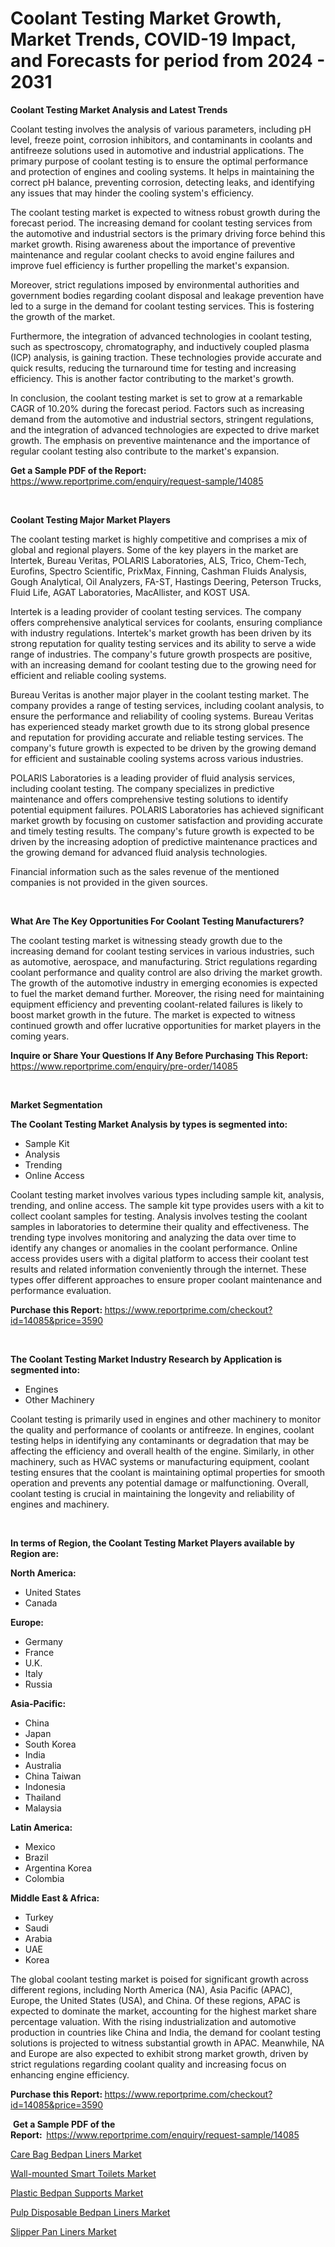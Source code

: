 <p><h1>Coolant Testing Market Growth, Market Trends, COVID-19 Impact, and Forecasts for period from 2024 - 2031</h1></p><p><strong>Coolant Testing Market Analysis and Latest Trends</strong></p>
<p><p>Coolant testing involves the analysis of various parameters, including pH level, freeze point, corrosion inhibitors, and contaminants in coolants and antifreeze solutions used in automotive and industrial applications. The primary purpose of coolant testing is to ensure the optimal performance and protection of engines and cooling systems. It helps in maintaining the correct pH balance, preventing corrosion, detecting leaks, and identifying any issues that may hinder the cooling system's efficiency.</p><p>The coolant testing market is expected to witness robust growth during the forecast period. The increasing demand for coolant testing services from the automotive and industrial sectors is the primary driving force behind this market growth. Rising awareness about the importance of preventive maintenance and regular coolant checks to avoid engine failures and improve fuel efficiency is further propelling the market's expansion.</p><p>Moreover, strict regulations imposed by environmental authorities and government bodies regarding coolant disposal and leakage prevention have led to a surge in the demand for coolant testing services. This is fostering the growth of the market.</p><p>Furthermore, the integration of advanced technologies in coolant testing, such as spectroscopy, chromatography, and inductively coupled plasma (ICP) analysis, is gaining traction. These technologies provide accurate and quick results, reducing the turnaround time for testing and increasing efficiency. This is another factor contributing to the market's growth.</p><p>In conclusion, the coolant testing market is set to grow at a remarkable CAGR of 10.20% during the forecast period. Factors such as increasing demand from the automotive and industrial sectors, stringent regulations, and the integration of advanced technologies are expected to drive market growth. The emphasis on preventive maintenance and the importance of regular coolant testing also contribute to the market's expansion.</p></p>
<p><strong>Get a Sample PDF of the Report:&nbsp;</strong> <a href="https://www.reportprime.com/enquiry/request-sample/14085">https://www.reportprime.com/enquiry/request-sample/14085</a></p>
<p>&nbsp;</p>
<p><strong>Coolant Testing Major Market Players</strong></p>
<p><p>The coolant testing market is highly competitive and comprises a mix of global and regional players. Some of the key players in the market are Intertek, Bureau Veritas, POLARIS Laboratories, ALS, Trico, Chem-Tech, Eurofins, Spectro Scientific, PrixMax, Finning, Cashman Fluids Analysis, Gough Analytical, Oil Analyzers, FA-ST, Hastings Deering, Peterson Trucks, Fluid Life, AGAT Laboratories, MacAllister, and KOST USA.</p><p>Intertek is a leading provider of coolant testing services. The company offers comprehensive analytical services for coolants, ensuring compliance with industry regulations. Intertek's market growth has been driven by its strong reputation for quality testing services and its ability to serve a wide range of industries. The company's future growth prospects are positive, with an increasing demand for coolant testing due to the growing need for efficient and reliable cooling systems.</p><p>Bureau Veritas is another major player in the coolant testing market. The company provides a range of testing services, including coolant analysis, to ensure the performance and reliability of cooling systems. Bureau Veritas has experienced steady market growth due to its strong global presence and reputation for providing accurate and reliable testing services. The company's future growth is expected to be driven by the growing demand for efficient and sustainable cooling systems across various industries.</p><p>POLARIS Laboratories is a leading provider of fluid analysis services, including coolant testing. The company specializes in predictive maintenance and offers comprehensive testing solutions to identify potential equipment failures. POLARIS Laboratories has achieved significant market growth by focusing on customer satisfaction and providing accurate and timely testing results. The company's future growth is expected to be driven by the increasing adoption of predictive maintenance practices and the growing demand for advanced fluid analysis technologies.</p><p>Financial information such as the sales revenue of the mentioned companies is not provided in the given sources.</p></p>
<p>&nbsp;</p>
<p><strong>What Are The Key Opportunities For Coolant Testing Manufacturers?</strong></p>
<p><p>The coolant testing market is witnessing steady growth due to the increasing demand for coolant testing services in various industries, such as automotive, aerospace, and manufacturing. Strict regulations regarding coolant performance and quality control are also driving the market growth. The growth of the automotive industry in emerging economies is expected to fuel the market demand further. Moreover, the rising need for maintaining equipment efficiency and preventing coolant-related failures is likely to boost market growth in the future. The market is expected to witness continued growth and offer lucrative opportunities for market players in the coming years.</p></p>
<p><strong>Inquire or Share Your Questions If Any Before Purchasing This Report:</strong> <a href="https://www.reportprime.com/enquiry/pre-order/14085">https://www.reportprime.com/enquiry/pre-order/14085</a></p>
<p>&nbsp;</p>
<p><strong>Market Segmentation</strong></p>
<p><strong>The Coolant Testing Market Analysis by types is segmented into:</strong></p>
<p><ul><li>Sample Kit</li><li>Analysis</li><li>Trending</li><li>Online Access</li></ul></p>
<p><p>Coolant testing market involves various types including sample kit, analysis, trending, and online access. The sample kit type provides users with a kit to collect coolant samples for testing. Analysis involves testing the coolant samples in laboratories to determine their quality and effectiveness. The trending type involves monitoring and analyzing the data over time to identify any changes or anomalies in the coolant performance. Online access provides users with a digital platform to access their coolant test results and related information conveniently through the internet. These types offer different approaches to ensure proper coolant maintenance and performance evaluation.</p></p>
<p><strong>Purchase this Report:&nbsp;</strong><a href="https://www.reportprime.com/checkout?id=14085&price=3590">https://www.reportprime.com/checkout?id=14085&price=3590</a></p>
<p>&nbsp;</p>
<p><strong>The Coolant Testing Market Industry Research by Application is segmented into:</strong></p>
<p><ul><li>Engines</li><li>Other Machinery</li></ul></p>
<p><p>Coolant testing is primarily used in engines and other machinery to monitor the quality and performance of coolants or antifreeze. In engines, coolant testing helps in identifying any contaminants or degradation that may be affecting the efficiency and overall health of the engine. Similarly, in other machinery, such as HVAC systems or manufacturing equipment, coolant testing ensures that the coolant is maintaining optimal properties for smooth operation and prevents any potential damage or malfunctioning. Overall, coolant testing is crucial in maintaining the longevity and reliability of engines and machinery.</p></p>
<p>&nbsp;</p>
<p><strong>In terms of Region, the Coolant Testing Market Players available by Region are:</strong></p>
<p>
    <p> <strong> North America: </strong>
        <ul>
            <li>United States</li>
            <li>Canada</li>
        </ul>
        </p> 
    <p> <strong> Europe: </strong>
        <ul>
            <li>Germany</li>
            <li>France</li>
            <li>U.K.</li>
            <li>Italy</li>
            <li>Russia</li>
        </ul>
        </p> 
    <p> <strong> Asia-Pacific: </strong>
        <ul>
            <li>China</li>
            <li>Japan</li>
            <li>South Korea</li>
            <li>India</li>
            <li>Australia</li>
            <li>China Taiwan</li>
            <li>Indonesia</li>
            <li>Thailand</li>
            <li>Malaysia</li>
        </ul>
        </p> 
    <p> <strong> Latin America: </strong>
        <ul>
            <li>Mexico</li>
            <li>Brazil</li>
            <li>Argentina Korea</li>
            <li>Colombia</li>
        </ul>
        </p> 
    <p> <strong> Middle East & Africa: </strong>
        <ul>
            <li>Turkey</li>
            <li>Saudi</li>
            <li>Arabia</li>
            <li>UAE</li>
            <li>Korea</li>
        </ul>
    </p>
    </p>
<p><p>The global coolant testing market is poised for significant growth across different regions, including North America (NA), Asia Pacific (APAC), Europe, the United States (USA), and China. Of these regions, APAC is expected to dominate the market, accounting for the highest market share percentage valuation. With the rising industrialization and automotive production in countries like China and India, the demand for coolant testing solutions is projected to witness substantial growth in APAC. Meanwhile, NA and Europe are also expected to exhibit strong market growth, driven by strict regulations regarding coolant quality and increasing focus on enhancing engine efficiency.</p></p>
<p><strong>Purchase this Report: </strong><a href="https://www.reportprime.com/checkout?id=14085&price=3590">https://www.reportprime.com/checkout?id=14085&price=3590</a></p>
<p>&nbsp;<strong>Get a Sample PDF of the Report:&nbsp;&nbsp;</strong><a href="https://www.reportprime.com/enquiry/request-sample/14085">https://www.reportprime.com/enquiry/request-sample/14085</a></p>
<p><strong></strong></p>
<p><p><a href="https://medium.com/p/7a002970de47/edit">Care Bag Bedpan Liners Market</a></p><p><a href="https://medium.com/@adrainratke/wall-mounted-smart-toilets-market-outlook-industry-overview-and-forecast-2024-to-2031-279ac698d670">Wall-mounted Smart Toilets Market</a></p><p><a href="https://medium.com/p/51d321b9cf8a/edit">Plastic Bedpan Supports Market</a></p><p><a href="https://medium.com/p/03cf41db4acb/edit">Pulp Disposable Bedpan Liners Market</a></p><p><a href="https://medium.com/@adrainratke/slipper-pan-liners-market-insights-into-market-cagr-market-trends-and-growth-strategies-409c501c80eb">Slipper Pan Liners Market</a></p></p>